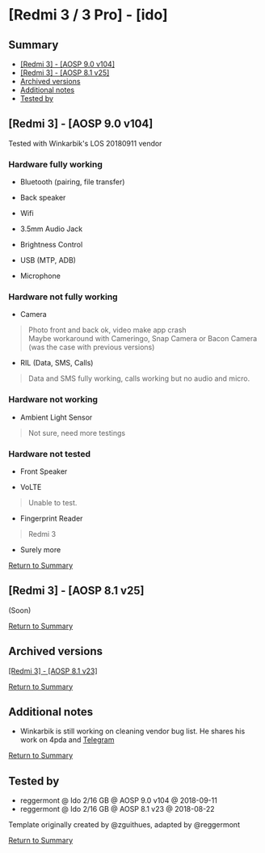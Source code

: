 # [Redmi 3 / 3 Pro] - [ido]

## Summary


* [[Redmi 3] - [AOSP 9.0 v104]](#redmi-3---aosp-90-v104)
* [[Redmi 3] - [AOSP 8.1 v25]](#redmi-3---aosp-81-v25)
* [Archived versions](#archived-versions)
* [Additional notes](#additional-notes)
* [Tested by](#tested-by)

## [Redmi 3] - [AOSP 9.0 v104]

Tested with Winkarbik's LOS 20180911 vendor

### Hardware fully working

* Bluetooth (pairing, file transfer)

* Back speaker

* Wifi

* 3.5mm Audio Jack

* Brightness Control

* USB (MTP, ADB)

* Microphone


### Hardware not fully working

* Camera
> Photo front and back ok, video make app crash  
> Maybe workaround with Cameringo, Snap Camera or Bacon Camera (was the case with previous versions)

* RIL (Data, SMS, Calls)
> Data and SMS fully working, calls working but no audio and micro.

### Hardware not working

* Ambient Light Sensor
> Not sure, need more testings

### Hardware not tested

* Front Speaker

* VoLTE
> Unable to test.

* Fingerprint Reader
> Redmi 3

* Surely more


[Return to Summary](#summary)

## [Redmi 3] - [AOSP 8.1 v25]

(Soon)


[Return to Summary](#summary)

## Archived versions

[[Redmi 3] - [AOSP 8.1 v23]](https://gist.github.com/reggermont/ab6b83ed8aeb8a36335c6c8bb27cc37f#redmi-3---aosp-81-v23)


[Return to Summary](#summary)

## Additional notes

* Winkarbik is still working on cleaning vendor bug list. He shares his work on 4pda and [Telegram](https://t.me/redmi3com) 


[Return to Summary](#summary)

## Tested by

* reggermont @ Ido 2/16 GB @ AOSP 9.0 v104 @ 2018-09-11
* reggermont @ Ido 2/16 GB @ AOSP 8.1 v23 @ 2018-08-22

Template originally created by @zguithues, adapted by @reggermont


[Return to Summary](#summary)